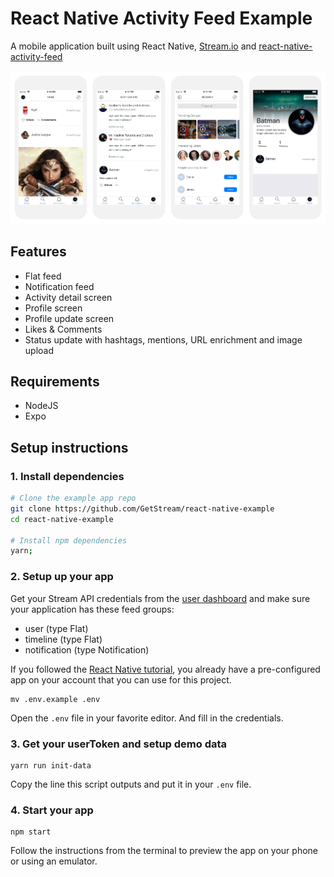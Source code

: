 # React Native Activity Feed Example

A mobile application built using React Native, [Stream.io](https://getstream.io/) and [react-native-activity-feed](https://github.com/GetStream/react-native-activity-feed)

![screenshots of example app](/images/screenshots@2x.png)

## Features

- Flat feed
- Notification feed
- Activity detail screen
- Profile screen
- Profile update screen
- Likes & Comments
- Status update with hashtags, mentions, URL enrichment and image upload

## Requirements

- NodeJS
- Expo

## Setup instructions

### 1. Install dependencies

```sh
# Clone the example app repo
git clone https://github.com/GetStream/react-native-example
cd react-native-example

# Install npm dependencies
yarn;
```

### 2. Setup up your app

Get your Stream API credentials from the [user dashboard](https://getstream.io/dashboard/) and make sure your application has these feed groups:

- user (type Flat)
- timeline (type Flat)
- notification (type Notification)

If you followed the [React Native tutorial](https://getstream.io/react-native-activity-feed/tutorial/), you already have a pre-configured app on your account that you can use for this project.

```
mv .env.example .env
```

Open the `.env` file in your favorite editor. And fill in the credentials.

### 3. Get your userToken and setup demo data

```
yarn run init-data
```

Copy the line this script outputs and put it in your `.env` file.

### 4. Start your app

```
npm start
```

Follow the instructions from the terminal to preview the app on your phone or using an emulator.
